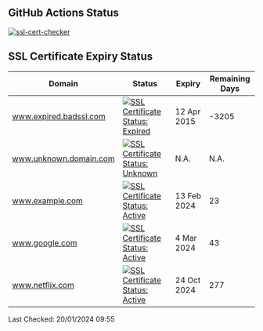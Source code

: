 ## GitHub Actions Status
[![ssl-cert-checker](https://github.com/owxiang/ssl-cert-checker/actions/workflows/ssl-cert-checker.yml/badge.svg?branch=main)](https://github.com/owxiang/ssl-cert-checker/actions/workflows/ssl-cert-checker.yml)
## SSL Certificate Expiry Status
<!-- prettier-ignore -->
| Domain | Status | Expiry | Remaining Days |
|--------|--------|--------|----------------|
| www.expired.badssl.com | [![SSL Certificate Status: Expired](https://img.shields.io/badge/Expired-red.svg)](expired.badssl.com) | 12 Apr 2015 | -3205 |
| www.unknown.domain.com | [![SSL Certificate Status: Unknown](https://img.shields.io/badge/Unknown-lightgrey.svg)](unknown.domain.com) | N.A. | N.A. |
| www.example.com | [![SSL Certificate Status: Active](https://img.shields.io/badge/Active-brightgreen.svg)](example.com) | 13 Feb 2024 | 23 |
| www.google.com | [![SSL Certificate Status: Active](https://img.shields.io/badge/Active-brightgreen.svg)](google.com) | 4 Mar 2024 | 43 |
| www.netflix.com | [![SSL Certificate Status: Active](https://img.shields.io/badge/Active-brightgreen.svg)](netflix.com) | 24 Oct 2024 | 277 |

Last Checked: 20/01/2024 09:55
